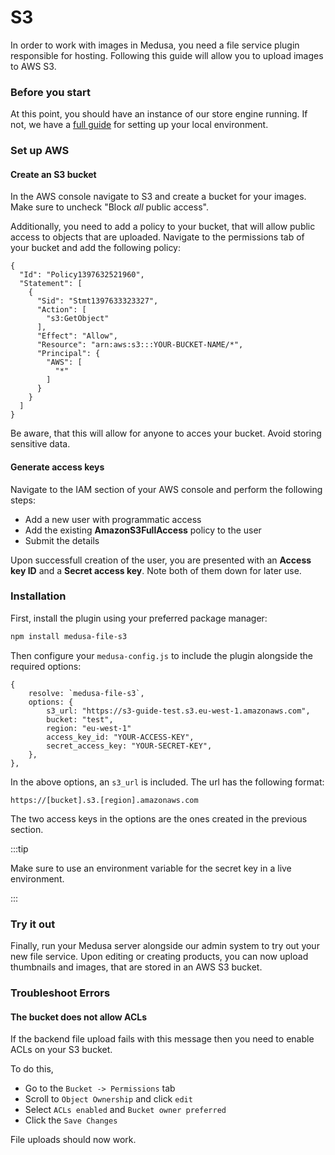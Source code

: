 # S3

In order to work with images in Medusa, you need a file service plugin responsible for hosting. Following this guide will allow you to upload images to AWS S3.

### Before you start

At this point, you should have an instance of our store engine running. If not, we have a [full guide](https://docs.medusajs.com/tutorial/set-up-your-development-environment) for setting up your local environment.

### Set up AWS

#### Create an S3 bucket

In the AWS console navigate to S3 and create a bucket for your images. Make sure to uncheck "Block _all_ public access".

Additionally, you need to add a policy to your bucket, that will allow public access to objects that are uploaded. Navigate to the permissions tab of your bucket and add the following policy:

```shell=
{
  "Id": "Policy1397632521960",
  "Statement": [
    {
      "Sid": "Stmt1397633323327",
      "Action": [
        "s3:GetObject"
      ],
      "Effect": "Allow",
      "Resource": "arn:aws:s3:::YOUR-BUCKET-NAME/*",
      "Principal": {
        "AWS": [
          "*"
        ]
      }
    }
  ]
}
```

Be aware, that this will allow for anyone to acces your bucket. Avoid storing sensitive data.

#### Generate access keys

Navigate to the IAM section of your AWS console and perform the following steps:

- Add a new user with programmatic access
- Add the existing **AmazonS3FullAccess** policy to the user
- Submit the details

Upon successfull creation of the user, you are presented with an **Access key ID** and a **Secret access key**. Note both of them down for later use.

### Installation

First, install the plugin using your preferred package manager:

```bash npm2yarn
npm install medusa-file-s3
```

Then configure your `medusa-config.js` to include the plugin alongside the required options:

```=javascript
{
    resolve: `medusa-file-s3`,
    options: {
        s3_url: "https://s3-guide-test.s3.eu-west-1.amazonaws.com",
        bucket: "test",
        region: "eu-west-1"
        access_key_id: "YOUR-ACCESS-KEY",
        secret_access_key: "YOUR-SECRET-KEY",
    },
},
```

In the above options, an `s3_url` is included. The url has the following format:

```shell=
https://[bucket].s3.[region].amazonaws.com
```

The two access keys in the options are the ones created in the previous section.

:::tip

 Make sure to use an environment variable for the secret key in a live environment.

:::

### Try it out

Finally, run your Medusa server alongside our admin system to try out your new file service. Upon editing or creating products, you can now upload thumbnails and images, that are stored in an AWS S3 bucket.

### Troubleshoot Errors

 #### The bucket does not allow ACLs

 If the backend file upload fails with this message then you need to enable ACLs on your S3 bucket.

 To do this, 
 - Go to the `Bucket -> Permissions` tab 
 - Scroll to `Object Ownership` and click `edit`
 - Select `ACLs enabled` and `Bucket owner preferred`
 - Click the `Save Changes`

 File uploads should now work. 
